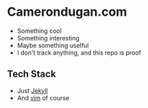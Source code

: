 # Camerondugan.com

 + Something cool
 + Something interesting
 + Maybe something uselful
 + I don't track anything, and this repo is proof

## Tech Stack

 + Just [Jekyll](https://github.com/jekyll/jekyll)
 + And [vim](https://github.com/vim/vim) of course
